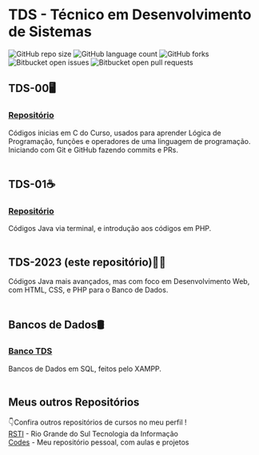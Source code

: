 # TDS - Técnico em Desenvolvimento de Sistemas
![GitHub repo size](https://img.shields.io/github/repo-size/Mathiack/TDS-2023?style=for-the-badge)
![GitHub language count](https://img.shields.io/github/languages/count/Mathiack/TDS-2023?style=for-the-badge)
![GitHub forks](https://img.shields.io/github/forks/Mathiack/TDS-2023?style=for-the-badge)
![Bitbucket open issues](https://img.shields.io/bitbucket/issues/Mathiack/TDS-2023?style=for-the-badge)
![Bitbucket open pull requests](https://img.shields.io/bitbucket/pr-raw/Mathiack/TDS-2023?style=for-the-badge)

## TDS-00🖥
### <a href="https://github.com/Guilherme-Thunder/tds_00" target="_blank">Repositório</a> <br>
Códigos inicias em C do Curso, usados para aprender Lógica de Programação, funções e operadores de uma linguagem de programação. 
Iniciando com Git e GitHub fazendo commits e PRs.
<br><br>

## TDS-01☕
### <a href="https://github.com/Guilherme-Thunder/tds_01" target="_blank">Repositório</a> <br>
Códigos Java via terminal, e introdução aos códigos em PHP.
<br><br>

## TDS-2023 (este repositório)🐘📁
Códigos Java mais avançados, mas com foco em Desenvolvimento Web, com HTML, CSS, e PHP para o Banco de Dados.
<br><br>

## Bancos de Dados🛢
### <a href="https://github.com/Guilherme-Thunder/Banco/tree/main/TDS-2023" target="_blank">Banco TDS</a>
Bancos de Dados em SQL, feitos pelo XAMPP.
<br><br>

## Meus outros Repositórios
👇Confira outros repositórios de cursos no meu perfil !
<br>
<a href="https://github.com/Mathiack/RSTI">RSTI</a> - Rio Grande do Sul Tecnologia da Informação
<br>
<a href="https://github.com/Mathiack/Codes">Codes</a> - Meu repositório pessoal, com aulas e projetos
